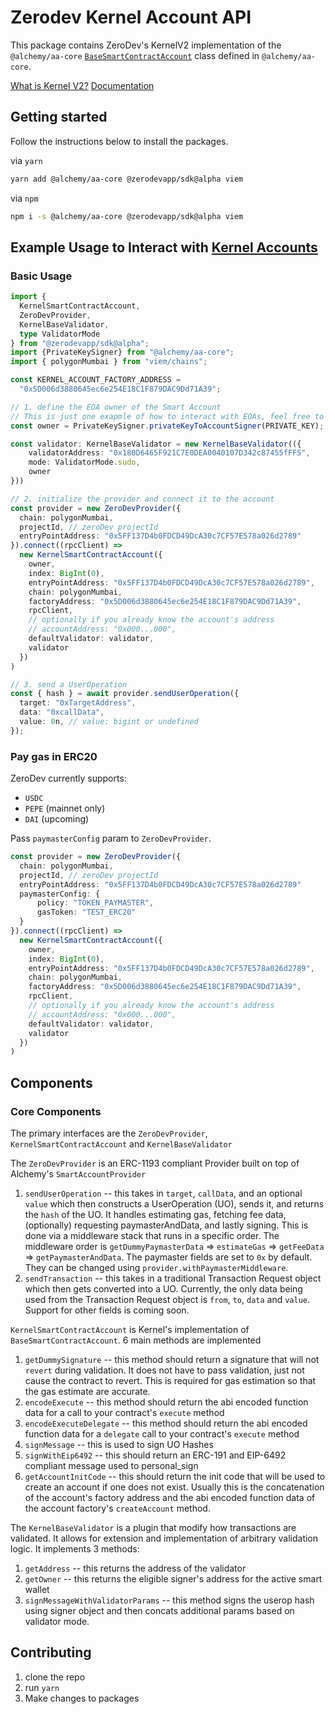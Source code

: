 # Zerodev Kernel Account API
This package contains ZeroDev's KernelV2 implementation of the `@alchemy/aa-core` [`BaseSmartContractAccount`](https://github.com/alchemyplatform/aa-sdk/blob/main/packages/core/src/account/base.ts) class defined in `@alchemy/aa-core`. 

[What is Kernel V2?](https://docs.zerodev.app/blog/kernel-v2-and-the-lessons-we-learned)
[Documentation](https://docs.zerodev.app/use-wallets/overview)

## Getting started

Follow the instructions below to install the packages.

via `yarn`

```bash
yarn add @alchemy/aa-core @zerodevapp/sdk@alpha viem
```

via `npm`

```bash
npm i -s @alchemy/aa-core @zerodevapp/sdk@alpha viem
```

## Example Usage to Interact with [Kernel Accounts](https://github.com/zerodevapp/kernel/blob/main/src/Kernel.sol)


### Basic Usage

```ts
import {
  KernelSmartContractAccount,
  ZeroDevProvider,
  KernelBaseValidator,
  type ValidatorMode 
} from "@zerodevapp/sdk@alpha";
import {PrivateKeySigner} from "@alchemy/aa-core";
import { polygonMumbai } from "viem/chains";

const KERNEL_ACCOUNT_FACTORY_ADDRESS =
  "0x5D006d3880645ec6e254E18C1F879DAC9Dd71A39";

// 1. define the EOA owner of the Smart Account
// This is just one exapmle of how to interact with EOAs, feel free to use any other interface
const owner = PrivateKeySigner.privateKeyToAccountSigner(PRIVATE_KEY);

const validator: KernelBaseValidator = new KernelBaseValidator(({
    validatorAddress: "0x180D6465F921C7E0DEA0040107D342c87455fFF5",
    mode: ValidatorMode.sudo,
    owner
}))

// 2. initialize the provider and connect it to the account
const provider = new ZeroDevProvider({ 
  chain: polygonMumbai,
  projectId, // zeroDev projectId
  entryPointAddress: "0x5FF137D4b0FDCD49DcA30c7CF57E578a026d2789" 
}).connect((rpcClient) =>
  new KernelSmartContractAccount({
    owner,
    index: BigInt(0),  
    entryPointAddress: "0x5FF137D4b0FDCD49DcA30c7CF57E578a026d2789",
    chain: polygonMumbai,
    factoryAddress: "0x5D006d3880645ec6e254E18C1F879DAC9Dd71A39",
    rpcClient,
    // optionally if you already know the account's address
    // accountAddress: "0x000...000",
    defaultValidator: validator,
    validator
  })
)

// 3. send a UserOperation
const { hash } = await provider.sendUserOperation({
  target: "0xTargetAddress",
  data: "0xcallData",
  value: 0n, // value: bigint or undefined
});
```

### Pay gas in ERC20

ZeroDev currently supports:
  - `USDC` 
  - `PEPE` (mainnet only)
  - `DAI` (upcoming)

Pass `paymasterConfig` param to `ZeroDevProvider`.

```ts
const provider = new ZeroDevProvider({ 
  chain: polygonMumbai,
  projectId, // zeroDev projectId
  entryPointAddress: "0x5FF137D4b0FDCD49DcA30c7CF57E578a026d2789" 
  paymasterConfig: {
      policy: "TOKEN_PAYMASTER",
      gasToken: "TEST_ERC20"
  }
}).connect((rpcClient) =>
  new KernelSmartContractAccount({
    owner,
    index: BigInt(0),  
    entryPointAddress: "0x5FF137D4b0FDCD49DcA30c7CF57E578a026d2789",
    chain: polygonMumbai,
    factoryAddress: "0x5D006d3880645ec6e254E18C1F879DAC9Dd71A39",
    rpcClient,
    // optionally if you already know the account's address
    // accountAddress: "0x000...000",
    defaultValidator: validator,
    validator
  })
)
```

## Components

### Core Components

The primary interfaces are the `ZeroDevProvider`, `KernelSmartContractAccount` and `KernelBaseValidator`

The `ZeroDevProvider` is an ERC-1193 compliant Provider built on top of Alchemy's `SmartAccountProvider`
1. `sendUserOperation` -- this takes in `target`, `callData`, and an optional `value` which then constructs a UserOperation (UO), sends it, and returns the `hash` of the UO. It handles estimating gas, fetching fee data, (optionally) requesting paymasterAndData, and lastly signing. This is done via a middleware stack that runs in a specific order. The middleware order is `getDummyPaymasterData` => `estimateGas` => `getFeeData` => `getPaymasterAndData`. The paymaster fields are set to `0x` by default. They can be changed using `provider.withPaymasterMiddleware`.
2. `sendTransaction` -- this takes in a traditional Transaction Request object which then gets converted into a UO. Currently, the only data being used from the Transaction Request object is `from`, `to`, `data` and `value`. Support for other fields is coming soon.

`KernelSmartContractAccount` is Kernel's implementation of `BaseSmartContractAccount`. 6 main methods are implemented
1. `getDummySignature` -- this method should return a signature that will not `revert` during validation. It does not have to pass validation, just not cause the contract to revert. This is required for gas estimation so that the gas estimate are accurate.
2. `encodeExecute` -- this method should return the abi encoded function data for a call to your contract's `execute` method
3. `encodeExecuteDelegate` -- this method should return the abi encoded function data for a `delegate` call to your contract's `execute` method
4. `signMessage` -- this is used to sign UO Hashes
5. `signWithEip6492` -- this should return an ERC-191 and EIP-6492 compliant message used to personal_sign
6. `getAccountInitCode` -- this should return the init code that will be used to create an account if one does not exist. Usually this is the concatenation of the account's factory address and the abi encoded function data of the account factory's `createAccount` method.

The `KernelBaseValidator` is a plugin that modify how transactions are validated. It allows for extension and implementation of arbitrary validation logic. It implements 3 methods:
1. `getAddress` -- this returns the address of the validator
2. `getOwner` -- this returns the eligible signer's address for the active smart wallet
3. `signMessageWithValidatorParams` -- this method signs the userop hash using signer object and then concats additional params based on validator mode.

## Contributing

1. clone the repo
2. run `yarn`
3. Make changes to packages


